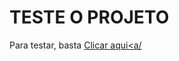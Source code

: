 # TESTE O PROJETO

Para testar, basta <a href="scnmatheus.github.io/TCC2021/Paginas/index.php">Clicar aqui<a/
